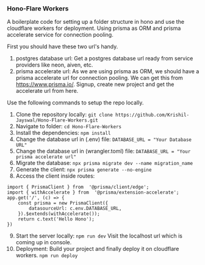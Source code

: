 ### Hono-Flare Workers
A boilerplate code for setting up a folder structure in hono and use the cloudflare workers for deployment. Using prisma as ORM and prisma accelerate service for connection pooling.

First you should have these two url's handy.
1. postgres database url:
Get a postgres database url ready from service providers like neon, aiven, etc.
2. prisma accelerate url:
As we are using prisma as ORM, we should have a prisma accelerate url for connection pooling. We can get this from https://www.prisma.io/. Signup, create new project and get the accelerate url from here.

Use the following commands to setup the repo locally.
1. Clone the repository locally:
``` git clone https://github.com/Krishil-Jayswal/Hono-Flare-Workers.git ```
2. Navigate to folder:
``` cd Hono-Flare-Workers ``` 
3. Install the dependencies:
 ``` npm install ```
4. Change the database url in (.env) file:
``` DATABASE_URL = "Your Database URL" ```
5. Change the database url in (wrangler.toml) file:
``` DATABASE_URL = "Your prisma accelerate url" ```
6. Migrate the database:
``` npx prisma migrate dev --name migration_name ```
7. Generate the client:
``` npx prisma generate --no-engine ``` 
8. Access the client inside routes:
``` 
import { PrismaClient } from  '@prisma/client/edge'; 
import { withAccelerate } from  '@prisma/extension-accelerate';
app.get('/', (c) => {
	const prisma = new PrismaClient({
		datasourceUrl: c.env.DATABASE_URL,
	}).$extends(withAccelerate()); 
	return c.text('Hello Hono');
})
```
9. Start the server locally:
``` npm run dev ```
Visit the localhost url which is coming up in console.
10. Deployment:
Build your project and finally deploy it on cloudflare workers.
``` npm run deploy ``` 